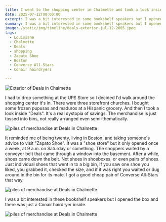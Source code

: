 ```yaml
---
title: I went to the shopping center in Chalmette and took a look inside Deals.
date: 2025-07-12T00:00:00
excerpt: I was a bit interested in some bookshelf speakers but I opened the box and there was just a Conair hairdryer inside.
summary: I was a bit interested in some bookshelf speakers but I opened the box and there was just a Conair hairdryer inside.
image: /static/img/timeline/deals-exterior-jul-12-2005.jpeg
tags:
  - Louisiana
  - Chalmette
  - Deals
  - shopping
  - Zapato Shoe
  - Boston
  - Converse All-Stars
  - Conair hairdryers

---
```


![Exterior of Deals in Chalmette](/static/img/timeline/deals-exterior-jul-12-2005.jpeg)

I had to drop something at the UPS Store so I decided I'd walk around the shopping center it's in. There were three storefront churches. I bought some frozen pupusas and maduros at a Hispanic grocery. And then I took a look inside "Deals". It's a real dystopia of savings. The merchandise is just tossed into bins, not really arranged even semi-thematically.

![piles of merchandise at Deals in Chalmette](/static/img/timeline/deals-merch-2-jul-12-2005.jpeg)

It reminded me of being twenty, living in Boston, and taking someone's advice to visit "Zapato Shoe". It was a "shoe store" but it only opened once a week, at 9 a.m. on Saturday or something. The shoppers waited by a conveyor belt that came through a window into the basement. After a while, shoes came down the belt. Not shoes in shoeboxes, or even pairs of shoes. Just individual shoes that went in to a big bin, If you saw one shoe you liked, you grabbed it, checked the size, and if it was right you waited or dug around in the bin for its mate. I got a good cheap pair of Converse All-Stars that way.

![piles of merchandise at Deals in Chalmette](/static/img/timeline/deals-merch-1-jul-12-2005.jpeg)

I was a bit interested in these bookshelf speakers but I opened the box and there was just a Conair hairdryer inside.

![piles of merchandise at Deals in Chalmette](/static/img/timeline/deals-merch-3-jul-12-2005.jpeg)